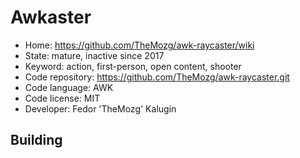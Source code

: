 # Awkaster

- Home: https://github.com/TheMozg/awk-raycaster/wiki
- State: mature, inactive since 2017
- Keyword: action, first-person, open content, shooter
- Code repository: https://github.com/TheMozg/awk-raycaster.git
- Code language: AWK
- Code license: MIT
- Developer: Fedor 'TheMozg' Kalugin

## Building
